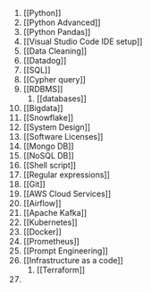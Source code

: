 1. [[Python]]
2. [[Python Advanced]]
3. [[Python Pandas]]
4. [[Visual Studio Code IDE setup]]
5. [[Data Cleaning]]
6. [[Datadog]]
7. [[SQL]]
8. [[Cypher query]]
9. [[RDBMS]]
	1. [[databases]]
10. [[Bigdata]]
11. [[Snowflake]]
12. [[System Design]]
13. [[Software Licenses]]
14. [[Mongo DB]]
15. [[NoSQL DB]]
16. [[Shell script]]
17. [[Regular expressions]]
18. [[Git]]
19. [[AWS Cloud Services]]
20. [[Airflow]]
21. [[Apache Kafka]]
22. [[Kubernetes]]
23. [[Docker]]
24. [[Prometheus]]
25. [[Prompt Engineering]]
26. [[Infrastructure as a code]]
	1. [[Terraform]]
27. 